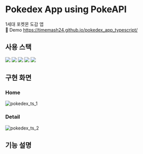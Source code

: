 # Pokedex App using PokeAPI
1세대 포켓몬 도감 앱
<br/>🔗 Demo https://timemash24.github.io/pokedex_app_typescript/

## 사용 스택
<img src="https://img.shields.io/badge/TypeScript 4.8.4-3178C6?style=for-the-badge&logo=TypeScript&logoColor=white"/> <img src="https://img.shields.io/badge/React 18.2.0-61DAFB?style=for-the-badge&logo=react&logoColor=black"/> <img src="https://img.shields.io/badge/HTML5-E34F26?style=for-the-badge&logo=html5&logoColor=white"/> <img src="https://img.shields.io/badge/CSS3-1572B6?style=for-the-badge&logo=css3&logoColor=white"/> <img src="https://img.shields.io/badge/styled components 5.3.6-DB7093?style=for-the-badge&logo=StyledComponents&logoColor=white"/>

## 구현 화면
### Home
![pokedex_ts_1](https://user-images.githubusercontent.com/56548122/198931779-1e2c23bf-9002-443d-8c1e-3c97a7a6248b.PNG)

### Detail
![pokedex_ts_2](https://user-images.githubusercontent.com/56548122/198931792-94269d8f-88e1-4907-af0d-8cd3188b5980.PNG)

## 기능 설명
